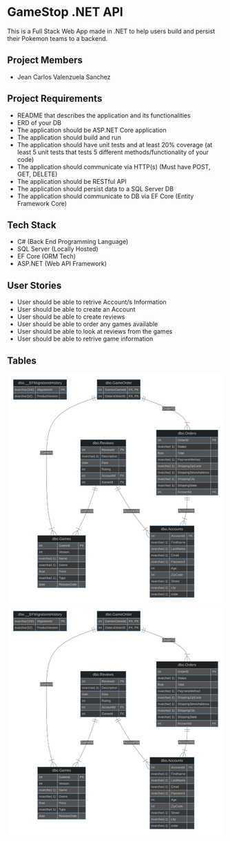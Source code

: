 # **GameStop .NET API**
This is a Full Stack Web App made in .NET to help users build and persist their Pokemon teams to a backend. 

## Project Members
- Jean Carlos Valenzuela Sanchez

## Project Requirements
- README that describes the application and its functionalities
- ERD of your DB
- The application should be ASP.NET Core application
- The application should build and run
- The application should have unit tests and at least 20% coverage (at least 5 unit tests that tests 5 different methods/functionality of your code)
- The application should communicate via HTTP(s) (Must have POST, GET, DELETE)
- The application should be RESTful API
- The application should persist data to a SQL Server DB
- The application should communicate to DB via EF Core (Entity Framework Core)

## Tech Stack

- C# (Back End Programming Language)
- SQL Server (Locally Hosted)
- EF Core (ORM Tech)
- ASP.NET (Web API Framework)

## User Stories
- User should be able to retrive Account/s Information
- User should be able to create an Account
- User should be able to create reviews
- User should be able to order any games available
- User should be able to look at reviews from the games
- User should be able to retrive game information
## Tables
![ERD](https://github.com/241209-NET/Jean_Valenzuela/blob/main/GameStop/ER_Diagram.svg)
<img src = "https://raw.githubusercontent.com/241209-NET/Jean_Valenzuela/refs/heads/main/GameStop/ER_Diagram.svg">